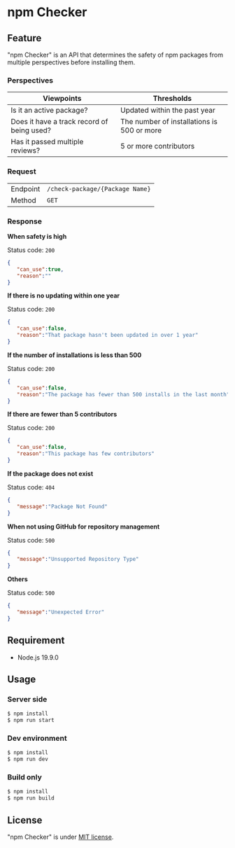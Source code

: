 # npm Checker

## Feature

"npm Checker" is an API that determines the safety of npm packages from multiple perspectives before installing them.

### Perspectives

| Viewpoints | Thresholds |
| --- | --- |
| Is it an active package? | Updated within the past year |
| Does it have a track record of being used? | The number of installations is 500 or more |
| Has it passed multiple reviews? | 5 or more contributors |

### Request

<table>
    <tr>
        <td>Endpoint</td>
        <td><code>/check-package/{Package Name}</code></td>
    </tr>
    <tr>
        <td>Method</td>
        <td><code>GET</code></td>
    </tr>
</table>

### Response

**When safety is high**

Status code: `200`
```json
{
   "can_use":true,
   "reason":""
}
```

**If there is no updating within one year**

Status code: `200`
```json
{
   "can_use":false,
   "reason":"That package hasn't been updated in over 1 year"
}
```

**If the number of installations is less than 500**

Status code: `200`
```json
{
   "can_use":false,
   "reason":"The package has fewer than 500 installs in the last month"
}
```

**If there are fewer than 5 contributors**

Status code: `200`
```json
{
   "can_use":false,
   "reason":"This package has few contributors"
}
```

**If the package does not exist**

Status code: `404`
```json
{
   "message":"Package Not Found"
}
```

**When not using GitHub for repository management**

Status code: `500`
```json
{
   "message":"Unsupported Repository Type"
}
```

**Others**

Status code: `500`
```json
{
   "message":"Unexpected Error"
}
```

## Requirement

- Node.js 19.9.0


## Usage

### Server side
```bash
$ npm install
$ npm run start
```

### Dev environment
```bash
$ npm install
$ npm run dev
```

### Build only
```bash
$ npm install
$ npm run build
```

## License

"npm Checker" is under [MIT license](https://en.wikipedia.org/wiki/MIT_License).
